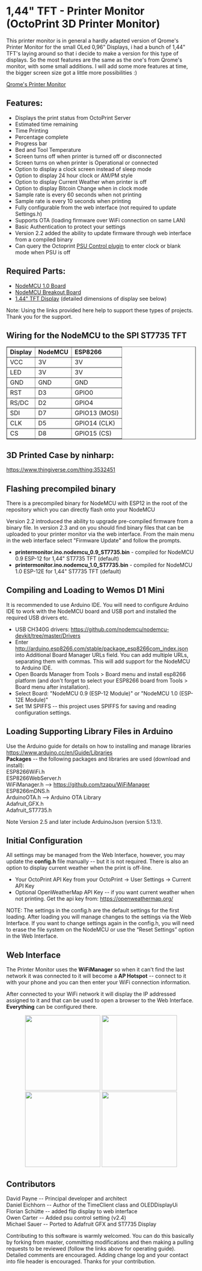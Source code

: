 # 1,44" TFT - Printer Monitor (OctoPrint 3D Printer Monitor)

This printer monitor is in general a hardly adapted version of Qrome's Printer Monitor 
for the small OLed 0,96" Displays, i had a bunch of 1,44" TFT's laying around so that 
i decide to make a version for this type of displays.
So the most features are the same as the one's from Qrome's monitor, with some small 
additions. 
I will add some more features at time, the bigger screen size got a little more possibilities :)

[Qrome's Printer Monitor](https://github.com/Qrome/printer-monitor)

## Features:
* Displays the print status from OctoPrint Server
* Estimated time remaining
* Time Printing
* Percentage complete
* Progress bar
* Bed and Tool Temperature
* Screen turns off when printer is turned off or disconnected
* Screen turns on when printer is Operational or connected
* Option to display a clock screen instead of sleep mode
* Option to display 24 hour clock or AM/PM style
* Option to display Current Weather when printer is off
* Option to display Bitcoin Change when in clock mode
* Sample rate is every 60 seconds when not printing
* Sample rate is every 10 seconds when printing
* Fully configurable from the web interface (not required to update Settings.h)
* Supports OTA (loading firmware over WiFi connection on same LAN)
* Basic Authentication to protect your settings
* Version 2.2 added the ability to update firmware through web interface from a compiled binary
* Can query the Octoprint [PSU Control plugin](https://plugins.octoprint.org/plugins/psucontrol/) to enter clock or blank mode when PSU is off

## Required Parts:
* [NodeMCU 1.0 Board](https://amzn.to/2HRklWy)
* [NodeMCU Breakout Board](https://amzn.to/2WH3Jo5)
* [1.44" TFT Display](https://amzn.to/2FPuGjI) (detailed dimensions of display see below)

Note: Using the links provided here help to support these types of projects. Thank you for the support.  

## Wiring for the NodeMCU to the SPI ST7735 TFT
<table border=1 align="center">
    <tr><td><b>Display</b></td><td><b>NodeMCU</b></td><td><b>ESP8266</b></td></tr>
    <tr><td>VCC</td><td>3V</td><td>3V</td></tr>
    <tr><td>LED</td><td>3V</td><td>3V</td></tr>
    <tr><td>GND</td><td>GND</td><td>GND</td></tr>
    <tr><td>RST</td><td>D3</td><td>GPIO0</td></tr>
    <tr><td>RS/DC</td><td>D2</td><td>GPIO4</td></tr>
    <tr><td>SDI</td><td>D7</td><td>GPIO13 (MOSI)</td></tr>
    <tr><td>CLK</td><td>D5</td><td>GPIO14 (CLK)</td></tr>
    <tr><td>CS</td><td>D8</td><td>GPIO15 (CS)</td></tr>
</table>

## 3D Printed Case by ninharp:  
https://www.thingiverse.com/thing:3532451

## Flashing precompiled binary
There is a precompiled binary for NodeMCU with ESP12 in the root of the repository which you can directly flash onto your NodeMCU

Version 2.2 introduced the ability to upgrade pre-compiled firmware from a binary file.  In version 2.3 and on you should find binary files that can be uploaded to your printer monitor via the web interface.  From the main menu in the web interface select "Firmware Update" and follow the prompts.
* **printermonitor.ino.nodemcu_0.9_ST7735.bin** - compiled for NodeMCU 0.9 ESP-12 for 1,44" ST7735 TFT (default)
* **printermonitor.ino.nodemcu_1.0_ST7735.bin** - compiled for NodeMCU 1.0 ESP-12E for 1,44" ST7735 TFT (default)

## Compiling and Loading to Wemos D1 Mini
It is recommended to use Arduino IDE.  You will need to configure Arduino IDE to work with the NodeMCU board and USB port and installed the required USB drivers etc.  
* USB CH340G drivers:  https://github.com/nodemcu/nodemcu-devkit/tree/master/Drivers
* Enter http://arduino.esp8266.com/stable/package_esp8266com_index.json into Additional Board Manager URLs field. You can add multiple URLs, separating them with commas.  This will add support for the NodeMCU to Arduino IDE.
* Open Boards Manager from Tools > Board menu and install esp8266 platform (and don't forget to select your ESP8266 board from Tools > Board menu after installation).
* Select Board:  "NodeMCU 0.9 (ESP-12 Module)" or "NodeMCU 1.0 (ESP-12E Module)"
* Set 1M SPIFFS -- this project uses SPIFFS for saving and reading configuration settings.

## Loading Supporting Library Files in Arduino
Use the Arduino guide for details on how to installing and manage libraries https://www.arduino.cc/en/Guide/Libraries  
**Packages** -- the following packages and libraries are used (download and install):  
ESP8266WiFi.h  
ESP8266WebServer.h   
WiFiManager.h --> https://github.com/tzapu/WiFiManager   
ESP8266mDNS.h  
ArduinoOTA.h  --> Arduino OTA Library   
Adafruit_GFX.h  
Adafruit_ST7735.h   
  
Note Version 2.5 and later include ArduinoJson (version 5.13.1).   

## Initial Configuration
All settings may be managed from the Web Interface, however, you may update the **config.h** file manually -- but it is not required.  There is also an option to display current weather when the print is off-line.  
* Your OctoPrint API Key from your OctoPrint -> User Settings -> Current API Key  
* Optional OpenWeatherMap API Key -- if you want current weather when not printing.  Get the api key from: https://openweathermap.org/  

NOTE: The settings in the config.h are the default settings for the first loading. After loading you will manage changes to the settings via the Web Interface. If you want to change settings again in the config.h, you will need to erase the file system on the NodeMCU or use the “Reset Settings” option in the Web Interface.  

## Web Interface
The Printer Monitor uses the **WiFiManager** so when it can't find the last network it was connected to 
it will become a **AP Hotspot** -- connect to it with your phone and you can then enter your WiFi connection information.

After connected to your WiFi network it will display the IP addressed assigned to it and that can be 
used to open a browser to the Web Interface.  **Everything** can be configured there.

<p align="center">
  <img src="/images/shot_01.png" width="200"/>
  <img src="/images/shot_02.png" width="200"/>
  <img src="/images/shot_03.png" width="200"/>
  <img src="/images/shot_04.png" width="200"/>
</p>

## Contributors
David Payne -- Principal developer and architect  
Daniel Eichhorn -- Author of the TimeClient class and OLEDDisplayUi  
Florian Schütte -- added flip display to web interface  
Owen Carter -- Added psu control setting (v2.4)   
Michael Sauer -- Ported to Adafruit GFX and ST7735 Display  

Contributing to this software is warmly welcomed. You can do this basically by
forking from master, committing modifications and then making a pulling requests to be reviewed (follow the links above
for operating guide).  Detailed comments are encouraged.  Adding change log and your contact into file header is encouraged.
Thanks for your contribution.


